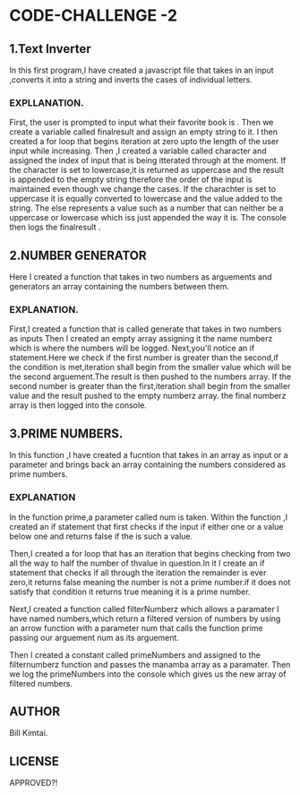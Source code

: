 # CODE-CHALLENGE -2

## 1.Text Inverter 
In this first program,I have created a javascript file that takes in an input ,converts it into a string and inverts the cases of individual letters.

### EXPLLANATION.
First, the user is prompted to input  what their favorite book is .
Then we create a variable called finalresult and assign an empty string to it.
I then created a for loop that begins iteration at zero upto the length of the user input while increasing.
Then ,I created a variable called character and assigned the index of input that is being itterated through at the moment.
If the character is set to lowercase,it is returned as uppercase and the result is appended to the empty string therefore the order of the input is maintained even though we change the cases. 
If the charachter is set to uppercase it is equally converted to lowercase and the value added to the string.
The else represents a value such as a number that can neither be a uppercase or lowercase which iss just appended the way it is.
The console then logs the finalresult .


## 2.NUMBER GENERATOR
Here I created a function that takes in two numbers as arguements and generators an array containing the numbers between them.

### EXPLANATION.
First,I created a function that is called generate that takes in two numbers as inputs
Then I created an empty array assigning it the name numberz which is where the  numbers will be logged.
Next,you'll notice an if statement.Here we check if the first number is greater than the second,if the condition is met,iteration shall begin from the smaller value which will be the second arguement.The result is then pushed to the numbers array.
If the second number is greater than the first,iteration shall begin from the smaller value and the result pushed to the empty numberz array.
the final numberz array is then logged into the console.



## 3.PRIME NUMBERS.
In this function ,I have created a fucntion that takes in an array as input or a parameter and brings back an array containing the numbers considered as prime numbers.

### EXPLANATION
In the function prime,a parameter called num is taken.
Within the function ,I created an if statement that first checks if the input if either one or a value below one and returns false if the is such a value.

Then,I created a for loop that has an iteration that begins checking from two all the way to half the number of thvalue in question.In it I create an if statement that checks if all through the iteration the remainder is ever zero,it returns false meaning the number is not a prime number.if it does not satisfy that condition it returns true meaning it is a prime number.

Next,I created a function called filterNumberz which allows a paramater I have named numbers,which return  a filtered version of numbers by using an arrow function with a parameter num that calls the function prime passing our arguement num as its arguement.

Then I created a constant called primeNumbers and assigned to the filternumberz function and passes the manamba array as a paramater.
Then we log the primeNumbers into the console which gives us the new array of filtered numbers.


## AUTHOR
Bill Kimtai.

## LICENSE
APPROVED?!